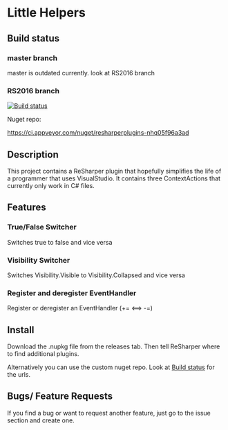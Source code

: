 Little Helpers
==============

Build status
------------

### master branch
master is outdated currently. look at RS2016 branch

### RS2016 branch
[![Build status](https://ci.appveyor.com/api/projects/status/pdxrj52ehl8bll56/branch/RS2016?svg=true)](https://ci.appveyor.com/project/mgutekunst61363/resharperplugins/branch/RS2016)

Nuget repo:

<https://ci.appveyor.com/nuget/resharperplugins-nhq05f96a3ad>

Description
-----------

This project contains a ReSharper plugin that hopefully simplifies the life of a programmer that uses VisualStudio. It contains three ContextActions that currently only work in C\# files.

Features
--------

### True/False Switcher

Switches true to false and vice versa

### Visibility Switcher

Switches Visibility.Visible to Visibility.Collapsed and vice versa

### Register and deregister EventHandler

Register or deregister an EventHandler (+= &lt;==&gt; -=)

Install
-------

Download the .nupkg file from the releases tab. Then tell ReSharper where to find additional plugins.

Alternatively you can use the custom nuget repo. Look at [Build status](#build-status) for the urls. 

Bugs/ Feature Requests
----------------------

If you find a bug or want to request another feature, just go to the issue section and create one.

